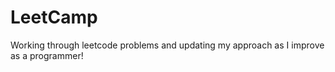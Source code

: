 # LeetCamp
Working through leetcode problems and updating my approach as I improve as a programmer!
